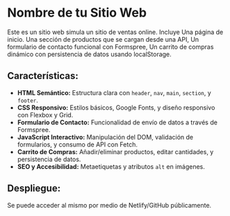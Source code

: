 # Nombre de tu Sitio Web

Este es un sitio web simula un sitio de ventas online. 
Incluye 
Una página de inicio. 
Una sección de productos que se cargan desde una API, 
Un formulario de contacto funcional con Formspree, 
Un carrito de compras dinámico con persistencia de datos usando localStorage.

## Características:
- **HTML Semántico:** Estructura clara con `header`, `nav`, `main`, `section`, y `footer`.
- **CSS Responsivo:** Estilos básicos, Google Fonts, y diseño responsivo con Flexbox y Grid.
- **Formulario de Contacto:** Funcionalidad de envío de datos a través de Formspree.
- **JavaScript Interactivo:** Manipulación del DOM, validación de formularios, y consumo de API con Fetch.
- **Carrito de Compras:** Añadir/eliminar productos, editar cantidades, y persistencia de datos.
- **SEO y Accesibilidad:** Metaetiquetas y atributos `alt` en imágenes.

## Despliegue:
Se puede acceder al mismo por medio de Netlify/GitHub públicamente.